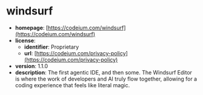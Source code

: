 # windsurf

- **homepage**: [https://codeium.com/windsurf](https://codeium.com/windsurf)
- **license**:
  - **identifier**: Proprietary
  - **url**: [https://codeium.com/privacy-policy](https://codeium.com/privacy-policy)
- **version**: 1.1.0
- **description**: The first agentic IDE, and then some. The Windsurf Editor is where the work of developers and AI truly flow together, allowing for a coding experience that feels like literal magic.


